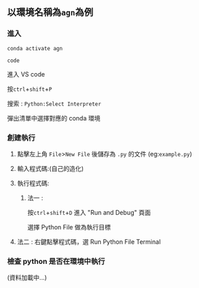 ## 以環境名稱為`agn`為例
### 進入
```
conda activate agn
```
```
code
```

進入 VS code

按`ctrl`+`shift`+`P`

搜索 : `Python:Select Interpreter`

彈出清單中選擇對應的 conda 環境

### 創建執行
1. 點擊左上角 `File`>`New File` 後儲存為 `.py` 的文件 (eg:`example.py`)

2. 輸入程式碼:(自己的造化)

3. 執行程式碼:

   1. 法一 :

      按`ctrl`+`shift`+`D` 進入 "Run and Debug" 頁面

      選擇 Python File 做為執行目標
 2. 法二 :
    右鍵點擊程式碼，選 Run Python File Terminal

### 檢查 python 是否在環境中執行
(資料加載中...)
